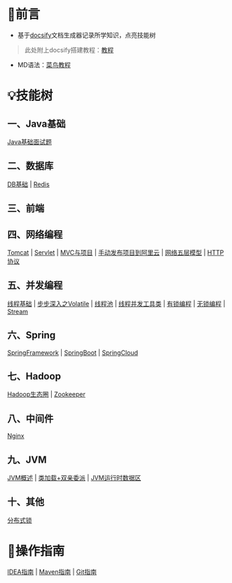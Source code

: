 # 🤝前言

- 基于[docsify](https://docsify.js.org/#/zh-cn/)文档生成器记录所学知识，点亮技能树

> 此处附上docsify搭建教程：[教程](/1.Docsify/1.搭建Docsify到GitHub)

- MD语法：[菜鸟教程](https://www.runoob.com/markdown/md-tutorial.html)

# 💡技能树

## 一、Java基础

[Java基础面试题](/2.Java基础/Java基础面试题)

## 二、数据库

[DB基础](/3.DB数据库/DB基础)	|	[Redis](/12.Redis/README)

## 三、前端



## 四、网络编程

[Tomcat](/6.JavaWeb网络编程/Tomcat)	|	[Servlet](/6.JavaWeb网络编程/Servlet)	|	[MVC与项目](/6.JavaWeb网络编程/MVC与项目)	|	[手动发布项目到阿里云](/6.JavaWeb网络编程/手动发布项目到阿里云)	|	[网络五层模型](/6.JavaWeb网络编程/网络五层模型)	|	[HTTP协议](/6.JavaWeb网络编程/HTTP协议)

## 五、并发编程

[线程基础](/7.JUC并发编程/线程基础)	|	[步步深入之Volatile](/7.JUC并发编程/volatile)	|	[线程池](/7.JUC并发编程/线程池)	|	[线程并发工具类](/7.JUC并发编程/线程并发工具类)	|	[有锁编程](/7.JUC并发编程/有锁编程)	|	[无锁编程](/7.JUC并发编程/无锁编程)	|	[Stream](/7.JUC并发编程/Stream)

## 六、Spring

[SpringFramework](/8.Spring全家桶/SpringFramework)	|	[SpringBoot](/8.Spring全家桶/SpringBoot)	|	[SpringCloud](/8.Spring全家桶/SpringCloud)

## 七、Hadoop

[Hadoop生态圈](/14.Hadoop/Hadoop生态圈)	|	[Zookeeper](/11.Zookeeper/README)

## 八、中间件

[Nginx](/13.Nginx/README)

## 九、JVM

[JVM概述](/16.JVM/JVM概述)	|	[类加载+双亲委派](/16.JVM/类加载和双亲委派)	|	[JVM运行时数据区](/16.JVM/JVM运行时数据区)

## 十、其他

[分布式锁](/其他/分布式锁)

# 🧤操作指南

[IDEA指南](/其他/IDEA指南)	|	[Maven指南](/其他/Maven指南)	|	[Git指南](/其他/Git指南)

















